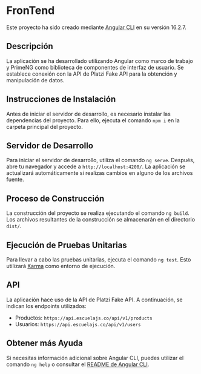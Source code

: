 # FronTend

Este proyecto ha sido creado mediante [Angular CLI](https://github.com/angular/angular-cli) en su versión 16.2.7.

## Descripción

La aplicación se ha desarrollado utilizando Angular como marco de trabajo y PrimeNG como biblioteca de componentes de interfaz de usuario. Se establece conexión con la API de Platzi Fake API para la obtención y manipulación de datos.

## Instrucciones de Instalación

Antes de iniciar el servidor de desarrollo, es necesario instalar las dependencias del proyecto. Para ello, ejecuta el comando `npm i` en la carpeta principal del proyecto.

## Servidor de Desarrollo

Para iniciar el servidor de desarrollo, utiliza el comando `ng serve`. Después, abre tu navegador y accede a `http://localhost:4200/`. La aplicación se actualizará automáticamente si realizas cambios en alguno de los archivos fuente.

## Proceso de Construcción

La construcción del proyecto se realiza ejecutando el comando `ng build`. Los archivos resultantes de la construcción se almacenarán en el directorio `dist/`.

## Ejecución de Pruebas Unitarias

Para llevar a cabo las pruebas unitarias, ejecuta el comando `ng test`. Esto utilizará [Karma](https://karma-runner.github.io) como entorno de ejecución.

## API

La aplicación hace uso de la API de Platzi Fake API. A continuación, se indican los endpoints utilizados:

- Productos: `https://api.escuelajs.co/api/v1/products`
- Usuarios: `https://api.escuelajs.co/api/v1/users`

## Obtener más Ayuda

Si necesitas información adicional sobre Angular CLI, puedes utilizar el comando `ng help` o consultar el [README de Angular CLI](https://github.com/angular/angular-cli/blob/master/README.md).
